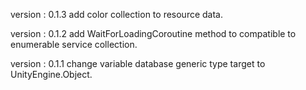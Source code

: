 
  version : 0.1.3
  add color collection to resource data.

  version : 0.1.2
  add WaitForLoadingCoroutine method to compatible to enumerable service collection.

  version : 0.1.1
  change variable database generic type target to UnityEngine.Object.